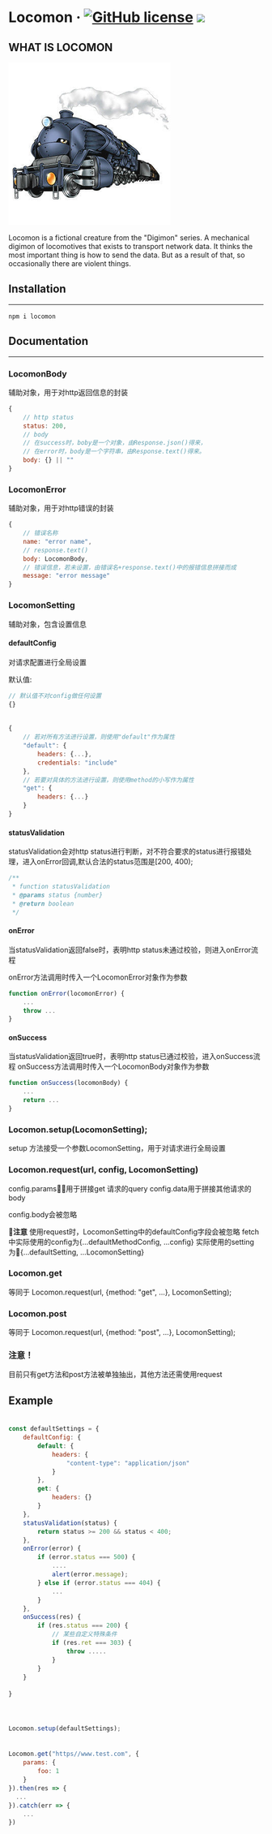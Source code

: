 # Locomon &middot; [![GitHub license](https://img.shields.io/badge/license-MIT-blue.svg)](https://github.com/heptagonnnn/locomon/blob/master/LICENSE) [![](https://img.shields.io/npm/v/locomon.svg)](https://www.npmjs.com/package/locomon)


## WHAT IS LOCOMON
![locomon](./locomon.jpg)



Locomon is a fictional creature from the "Digimon" series. A mechanical digimon of locomotives that exists to transport network data. It thinks the most important thing is how to send the data. But as a result of that, so occasionally there are violent things.






## Installation
---
```shell
npm i locomon
```


## Documentation
---


### LocomonBody
辅助对象，用于对http返回信息的封装
```javascript
{
    // http status
    status: 200,
    // body
    // 在success时，boby是一个对象，由Response.json()得来，
    // 在error时，body是一个字符串，由Response.text()得来。
    body: {} || ""
}
```
### LocomonError

辅助对象，用于对http错误的封装
```javascript
{
    // 错误名称
    name: "error name",
    // response.text()
    body: LocomonBody,
    // 错误信息，若未设置，由错误名+response.text()中的报错信息拼接而成
    message: "error message"
}
```

### LocomonSetting

辅助对象，包含设置信息

#### defaultConfig


对请求配置进行全局设置

默认值:
```javascript
// 默认值不对config做任何设置
{}
```

```javascript

{
    // 若对所有方法进行设置，则使用"default"作为属性
    "default": {
        headers: {...},
        credentials: "include"
    },
    // 若要对具体的方法进行设置，则使用method的小写作为属性
    "get": {
        headers: {...}
    }
}
```

#### statusValidation

statusValidation会对http status进行判断，对不符合要求的status进行报错处理，进入onError回调,默认合法的status范围是[200, 400);

```javascript
/**
 * function statusValidation
 * @params status {number}
 * @return boolean
 */
```
#### onError
当statusValidation返回false时，表明http status未通过校验，则进入onError流程

onError方法调用时传入一个LocomonError对象作为参数

```javascript
function onError(locomonError) {
    ...
    throw ...
}
```

#### onSuccess
当statusValidation返回true时，表明http status已通过校验，进入onSuccess流程
onSuccess方法调用时传入一个LocomonBody对象作为参数
```javascript
function onSuccess(locomonBody) {
    ...
    return ...
}
```



### Locomon.setup(LocomonSetting);

setup 方法接受一个参数LocomonSetting，用于对请求进行全局设置



### Locomon.request(url, config, LocomonSetting)

config.params用于拼接get 请求的query
config.data用于拼接其他请求的body

config.body会被忽略



**注意**
使用request时，LocomonSetting中的defaultConfig字段会被忽略
fetch中实际使用的config为{...defaultMethodConfig, ...config}
实际使用的setting为{...defaultSetting, ...LocomonSetting}



### Locomon.get
等同于
Locomon.request(url, {method: "get", ...}, LocomonSetting);
### Locomon.post
等同于
Locomon.request(url, {method: "post", ...}, LocomonSetting);

### 注意！
目前只有get方法和post方法被单独抽出，其他方法还需使用request


## Example


```javascript

const defaultSettings = {
    defaultConfig: {
        default: {
            headers: {
                "content-type": "application/json"
            }
        },
        get: {
            headers: {}
        }
    },
    statusValidation(status) {
        return status >= 200 && status < 400;
    },
    onError(error) {
        if (error.status === 500) {
            ....
            alert(error.message);
        } else if (error.status === 404) {
            ...
        }
    },
    onSuccess(res) {
        if (res.status === 200) {
            // 某些自定义特殊条件
            if (res.ret === 303) {
                throw .....
            }
        }
    }

}



Locomon.setup(defaultSettings);


Locomon.get("https//www.test.com", {
    params: {
        foo: 1
    }
}).then(res => {
  ...
}).catch(err => {
    ...
}) 

```









